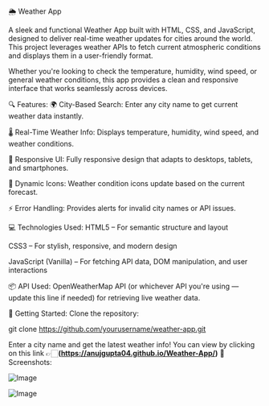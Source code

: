 🌦️ Weather App


A sleek and functional Weather App built with HTML, CSS, and JavaScript, designed to deliver real-time weather updates for cities around the world. This project leverages weather APIs to fetch current atmospheric conditions and displays them in a user-friendly format.

Whether you're looking to check the temperature, humidity, wind speed, or general weather conditions, this app provides a clean and responsive interface that works seamlessly across devices.

🔍 Features:
🌍 City-Based Search: Enter any city name to get current weather data instantly.

🌡️ Real-Time Weather Info: Displays temperature, humidity, wind speed, and weather conditions.

🎨 Responsive UI: Fully responsive design that adapts to desktops, tablets, and smartphones.

🌈 Dynamic Icons: Weather condition icons update based on the current forecast.

⚡ Error Handling: Provides alerts for invalid city names or API issues.

💻 Technologies Used:
HTML5 – For semantic structure and layout

CSS3 – For stylish, responsive, and modern design

JavaScript (Vanilla) – For fetching API data, DOM manipulation, and user interactions

📦 API Used:
OpenWeatherMap API (or whichever API you're using — update this line if needed) for retrieving live weather data.

🚀 Getting Started:
Clone the repository:

git clone https://github.com/yourusername/weather-app.git


Enter a city name and get the latest weather info!
You can view by clicking on this link 
👉🏻**(https://anujgupta04.github.io/Weather-App/)**
📸 Screenshots:





![Image](https://github.com/user-attachments/assets/f2ac5501-1a88-4511-b898-1467bdf87b81)


![Image](https://github.com/user-attachments/assets/ebd98139-d6a8-464c-8f2e-7304b03553bf)

